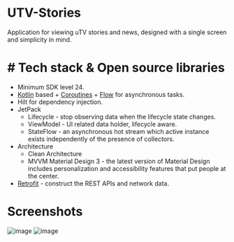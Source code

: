 # UTV-Stories
Application for viewing uTV stories and news, designed with a single screen and simplicity in mind.
# # Tech stack & Open source libraries
- Minimum SDK level 24.
- [Kotlin](https://kotlinlang.org/) based + [Coroutines](https://github.com/Kotlin/kotlinx.coroutines) + [Flow](https://kotlin.github.io/kotlinx.coroutines/kotlinx-coroutines-core/kotlinx.coroutines.flow/) for asynchronous tasks.
- Hilt for dependency injection.
- JetPack
  - Lifecycle - stop observing data when the lifecycle state changes.
  - ViewModel - UI related data holder, lifecycle aware.
  - StateFlow - an asynchronous hot stream which active instance exists independently of the presence of collectors.
- Architecture
  - Clean Architecture
  - MVVM
Material Design 3 - the latest version of Material Design includes personalization and accessibility features that put people at the center.
- [Retrofit](https://github.com/square/retrofit) - construct the REST APIs and network data.
# Screenshots
![image](https://user-images.githubusercontent.com/62217711/186351784-2c4c5d3b-c66c-408a-8c3b-dbeb2b6d9204.png)
![image](https://user-images.githubusercontent.com/62217711/186351858-1ca01300-1d6b-46c1-8b67-bc186feb84b7.png)
